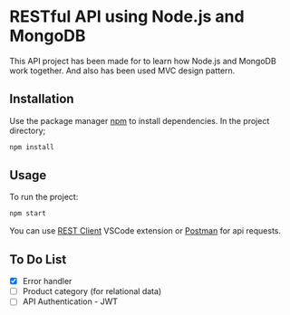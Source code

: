 # RESTful API using Node.js and MongoDB
This API project has been made for to learn how Node.js and MongoDB work together. And also has been used MVC design pattern.

## Installation

Use the package manager [npm](https://www.npmjs.com) to install dependencies. In the project directory;

```bash
npm install
```
 
## Usage

To run the project:

```bash
npm start
```

You can use [REST Client](https://github.com/Huachao/vscode-restclient) VSCode extension or [Postman](https://www.postman.com/) for api requests.

## To Do List
- [x] Error handler
- [ ] Product category (for relational data)
- [ ] API Authentication - JWT